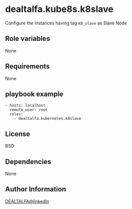 # dealtalfa.kube8s.k8slave
 
 Configure the instances having tag `K8_slave` as Slave Node

Role variables
-----------------
None

Requirements
------------
None

## playbook example

    - hosts: localhost
      remote_user: root
      roles:
        - dealtalfa.kubernetes.k8slave
License
-------

BSD

Dependencies
------------
None

Author Information
------------------

[DEALTALFA@linkedIn](https://www.linkedin.com/in/deepak-yadav-588685127/)
